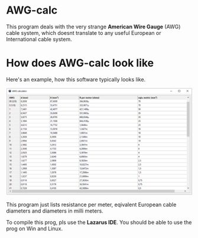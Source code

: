 # AWG-calc
This program deals with the very strange **American Wire Gauge** (AWG) cable system, which doesnt translate to any useful European or International cable system.

# How does AWG-calc look like

Here's an example, how this software typically looks like.

![alt text](doc/AWG-calc.png)

This program just lists resistance per meter, eqivalent European cable diameters and diameters in milli meters.

To compile this prog, pls use the **Lazarus IDE**.
You should be able to use the prog on Win and Linux.
 
